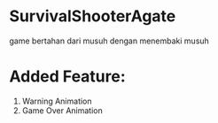 # SurvivalShooterAgate
game bertahan dari musuh dengan menembaki musuh
# Added Feature:
1. Warning Animation
2. Game Over Animation

